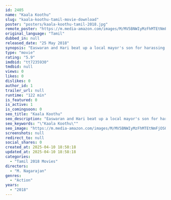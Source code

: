 ```yaml
---
id: 2405
name: "Kaala Koothu"
slug: "kaala-koothu-tamil-movie-download"
poster: "posters/kaala-koothu-tamil-2018.jpg"
remote_poster: "https://m.media-amazon.com/images/M/MV5BNWIyMzFhMTEtNmFjOS00NWI3LWE2ZmQtNjRmM2RkNjRiMTZmXkEyXkFqcGdeQXVyMTY0MDk0NjE3._V1_SX300.jpg"
original_language: "Tamil"
dubbed_in: null
released_date: "25 May 2018"
synopsis: "Easwaran and Hari beat up a local mayor's son for harassing Hari's sister. However, hell breaks loose just when everything seems to go well."
type: "movie"
rating: "5.9"
imdbid: "tt7235930"
tmdbid: null
views: 0
likes: 0
dislikes: 0
author_id: 1
trailer_url: null
runtime: "122 min"
is_featured: 0
is_active: 1
is_comingsoon: 0
seo_title: "Kaala Koothu"
seo_description: "Easwaran and Hari beat up a local mayor's son for harassing Hari's sister. However, hell breaks loose just when everything seems to go well."
seo_keywords: "\"Kaala Koothu\""
seo_image: "https://m.media-amazon.com/images/M/MV5BNWIyMzFhMTEtNmFjOS00NWI3LWE2ZmQtNjRmM2RkNjRiMTZmXkEyXkFqcGdeQXVyMTY0MDk0NjE3._V1_SX300.jpg"
screenshots: null
redirect_to: null
social_shares: 0
created_at: 2025-04-10 18:58:18
updated_at: 2025-04-10 18:58:18
categories:
  - "Tamil 2018 Movies"
directors:
  - "M. Nagarajan"
genres:
  - "Action"
years:
  - "2018"
---
```

